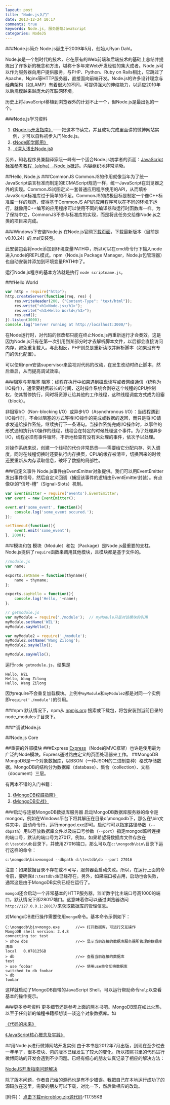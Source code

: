 ```yaml
---
layout: post
title: "Node.js入门"
date: 2013-12-24 10:17
comments: true
keywords: Node.js, 服务器端JavaScript
categories: NodeJS
---
```

###Node.js简介
Node.js诞生于2009年5月，创始人Ryan Dahl。

Node.js是一个划时代的技术，它在原有的Web前端和后端技术的基础上总结并提炼出了许多新的概念和方法，堪称十多年来Web开发经验的集大成者。Node.js可以作为服务器向用户提供服务，与PHP、Python、Ruby on Rails相比，它跳过了Apache、Nginx等HTTP服务器，直接面向前端开发。Node.js的许多设计理念与经典架构（如LAMP）有着很大的不同，可提供强大的伸缩能力，以适应2010年以后规模越来越庞大的互联网环境。

历史上将JavaScript移植到浏览器外的计划不止一个，但Node.js是最出色的一个。

###Node.js学习资料

<ol>
<li><a href="http://book.douban.com/subject/10789820/" name="10789820" class="douban_book" title="Node.js开发指南" target="_blank">《Node.js开发指南》</a>——把这本书读完，并且成功完成里面讲的微博网站实例，才可以自称初步入门Node.js。</li>
<li><a href="http://book.douban.com/subject/20515024/" name="20515024" class="douban_book" title="Node即学即用" target="_blank">《Node即学即用》</a></li>
<li><a href="http://book.douban.com/subject/25768396/" name="25768396" class="douban_book" title="深入浅出Node.js" target="_blank">《深入浅出Node.js》</a></li>
</ol>

另外，知名程序员兼翻译家阮一峰有一个适合Node.js初学者的页面：<a href="http://javascript.ruanyifeng.com/nodejs/basic.html#" target="_blank">JavaScript标准参考教程（alpha）-Node.js概述</a>。内容组织地非常清晰。

<!--more-->
##Hello, Node.js
###CommonJS
CommonJS的作用就像当年为了统一JavaScript语言标准而制定的ECMAScript规范一样，统一JavaScript在浏览器之外的实现。CommonJS试图定义一套普通应用程序使用的API，从而填补JavaScript标准库过于简单的不足。CommonJS的终极目标是制定一个像C++标准库一样的规范，使得基于CommonJS API的应用程序可以在不同的环境下运行，就像用C++编写的应用程序可以使用不同的编译器和运行时函数库一样。为了保持中立，CommonJS不参与标准库的实现，而是将此任务交给像Node.js之类的项目来完成。

###Windows下安装Node.js
在Node.js官网<a href="http://nodejs.org/download/" target="_blank">下载页面</a>，下载最新版本（目前是v0.10.24）的.msi安装包。

此安装包会将node添加到环境变量PATH中，所以可以在cmd命令行下输入node进入node的REPL模式。npm（Node.js Package Manager，Node.js包管理器）也自动安装并添加到环境变量PATH中了。

运行Node.js程序的基本方法就是执行 `node scriptname.js`。

###Hello World
``` javascript
var http = require("http");  
http.createServer(function(req, res) {  
    res.writeHeader(200, {"Content-Type": "text/html"}); 
    res.write("<h1>Node.js</h1>");   
    res.write("<h3>Hello World</h3>");  
    res.end();  
}).listen(3000);  
console.log("Server running at http://localhost:3000/");
```
在Node运行时，对代码的修改都只能在终止Node.js再重新运行才会奏效。这是因为Node.js只有在第一次引用到某部分时才去解析脚本文件，以后都会直接访问内存，避免重复载入。与此相反，PHP则总是重新读取并解析脚本（如果没有专门的优化配置）。

可以使用npm安装supervisor来监视对代码的改动，在发生改动时终止脚本，然后重启，从而提高调试效率。

###阻塞与非阻塞
阻塞：线程在执行中如果遇到磁盘读写或者网络通信（统称为I/O操作），通常要耗费较长的时间，这时操作系统会剥夺这个线程的CPU控制权，使其暂停执行，同时将资源让给其他的工作线程，这种线程调度方式成为阻塞（block）。

非阻塞I/O（Non-blocking I/O）或异步I/O（Asynchronous I/O）：当线程遇到I/O操作时，不会以阻塞的方式等待I/O操作的完成或数据的返回，而只是将I/O请求发送给操作系统，继续执行下一条语句。当操作系统完成I/O操作时，以事件的形式通知执行I/O操作的线程，线程会在特定的时候处理这个事件。为了处理异步I/O，线程必须有事件循环，不断地检查有没有未处理的事件，依次予以处理。

对操作系统来说，创建一个线程的代价非常昂贵——需要给它分配内存、列入调度，同时在线程切换时还要执行内存换页，CPU的缓存被清空，切换回来的时候还要重新从内存读取信息，破坏了数据的局部性。

###自定义事件
Node.js事件由EventEmitter对象提供。我们可以用EventEmitter发出事件信号，然后自定义回调（捕捉该事件的逻辑由EventEmitter封装）。有点像Qt的“信号-槽”（Signal-Slots）机制。
``` javascript Node.js的自定义事件
var EventEmitter = require('events').EventEmitter;
var event = new EventEmitter();

event.on('some_event', function(){
	console.log('some_event occured.');
});

setTimeout(function(){
	event.emit('some_event');
}, 2000);
```
###模块和包
模块（Module）和包（Package）是Node.js最重要的支柱。Node.js提供了`require`函数来调用其他模块，且模块都是基于文件的。

``` javascript 自定义模块
//module.js
var name;

exports.setName = function(thyname){
	name = thyname;
};

exports.sayHello = function(){
	console.log('Hello, '+name);
};
```


``` javascript 使用刚刚定义的模块
// getmodule.js
var myModule = require('./module');  // myModule只是对该模块的引用
myModule.setName('WZL');
myModule.sayHello();

var myModule2 = require('./module');
myModule2.setName('Wang Zilong');
myModule2.sayHello();

myModule.sayHello();
```

运行`node getmodule.js`，结果是

	Hello, WZL
	Hello, Wang Zilong
	Hello, Wang Zilong

因为require不会重复加载模块。上例中`myModule`和`myModule2`都是对同一个实例即`require('./module')`的引用。

###npm
默认情况下，npm从 <a href="http://npmjs.org" target="_blank">npmjs.org</a> 搜索或下载包，将包安装到当前目录的node_modules子目录下。

###*调试Node.js

##Node.js Core

##重要的外部模块
###Express
<a href="http://expressjs.com/">Express</a>（Node的MVC框架）也许是使用最为广泛的Node模块。Express通过路由定义的页面处理器来工作。
##MongoDB
MongoDB是一个对象数据库，以BSON（一种JSON的二进制变种）格式存储数据。MongoDB的结构分为数据库（database）、集合（collection）、文档（document）三层。

有两本不错的入门书籍：

<ol>
<li><a href="http://book.douban.com/subject/6068947/" name="6068947" class="douban_book" title="Node.js开发指南"> 《MongoDB权威指南》</a></li>
<li><a href="http://book.douban.com/subject/19977785/" name="19977785" class="douban_book" title="Node即学即用"> 《MongoDB实战》</a></li>
</ol>

###启动与连接MongoDB数据库服务器
启动MongoDB数据库服务器的命令是mongod，例如在Windows平台下将其解压在目录c:\mongodb下，那么在\bin文件夹中，启动命令行，运行mongod.exe即可。启动时可以指定路径参数（`--dbpath`）用以存放数据库文件以及端口号参数（`--port`）指定mongod监听连接的端口号，默认的端口号为27017。例如，如果希望将数据库文件存放在`d:\testdb\db`目录下，并使用27016端口，那么可以在`c:\mongodb\bin\`目录下运行这样的命令：

	c:\mongodb\bin>mongod --dbpath d:\testdb\db --port 27016

注意：如果数据目录不存在或不可写，服务器会启动失败。所以，在运行上面的命令前，要确保`d:\testdb\db`已经存在。另外，如果端口被占用，启动也会失败，通常这是由于MongoDB实例已经在运行了。

`mongod`还会启动一个非常基本的HTTP服务器，监听数字比主端口号高1000的端口，默认情况下即28017端口。这意味着你可以通过浏览器访问`http://127.0.0.1:28017/`来获取数据库的管理信息。

对MongoDB进行操作需要使用`mongo`命令。基本命令示例如下：

	C:\mongodb\bin>mongo.exe       //=> 打开数据库，可进行交互操作
	MongoDB shell version: 2.4.8
	connecting to: test
	> show dbs                     //=> 显示当前连接的数据库服务器所管理的数据库清单
	local   0.078125GB
	> db                           //=> 查看当前连接的数据库
	test
	> use foobar                   //=> 使用use命令切换数据库
	switched to db foobar
	> db
	foobar

这样就启动了MongoDB自带的JavaScript Shell。可以运行帮助命令`help`以查看基本的操作提示。

###更多参考资料
更多细节还是参考上面的两本书吧。MongoDB现在如此火热，以至于任何新的编程书籍都想谈一谈这个对象数据库。如

<a href="http://book.douban.com/subject/24536403/" name="24536403" class="douban_book" title="代码的未来"> 《代码的未来》</a>

<a href="http://book.douban.com/subject/24165880/" name="24165880" class="douban_book" title="JavaScript核心概念及实践"> 《JavaScript核心概念及实践》</a>


##用Node.js进行微博网站开发实例
由于本书是2012年7月出版，到现在至少过去一年半了，很多模块、包的版本已经发生了较大的变化。所以按照书里的代码进行微博网站的开发会遇到不少问题。已经有细心的朋友认真记录了相应的解决方法：

<a href="http://crazylpy.me/blog/nodejskai-fa-zhi-nan-wen-ti-jie-jue/" target="_blank">NodeJS开发指南问题解决</a>

除了版本问题，作者自己给的源码也是有不少错误。我把自己在本地运行成功了的源码放在这里，需要的朋友可以下载，对比一下，然后做相应的改动。

[附件]： <a href="{{root_url}}/files/source/microblog.zip">点击下载microblog.zip源代码</a>-117.55KB
